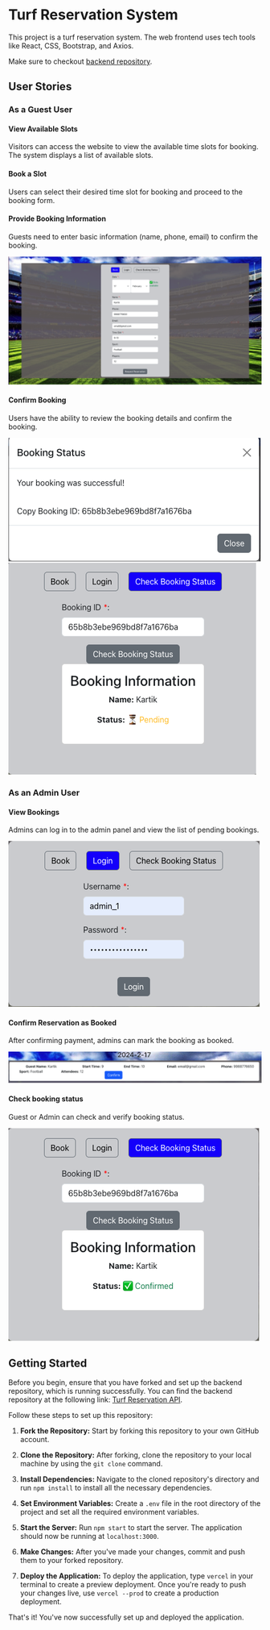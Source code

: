 # Turf Reservation System

This project is a turf reservation system. The web frontend uses tech tools like React, CSS, Bootstrap, and Axios.

Make sure to checkout [backend repository](https://github.com/10kartik/turf-reservation-api).

## User Stories

### As a Guest User

#### View Available Slots
Visitors can access the website to view the available time slots for booking. The system displays a list of available slots.

#### Book a Slot
Users can select their desired time slot for booking and proceed to the booking form.

#### Provide Booking Information
Guests need to enter basic information (name, phone, email) to confirm the booking.

![Available and Book Slots](./public/check_and_book.png)

#### Confirm Booking
Users have the ability to review the booking details and confirm the booking.

![Reservation request confirmed](./public/booking_request_confirmed.png)
![Check Reservation Status](./public/status_pending.png)

### As an Admin User

#### View Bookings
Admins can log in to the admin panel and view the list of pending bookings.

![Admin login panel](./public/admin_login.png)

#### Confirm Reservation as Booked
After confirming payment, admins can mark the booking as booked.

![Admin login panel](./public/confirm_pending_bookings.png)

#### Check booking status
Guest or Admin can check and verify booking status.

![Booking confirmed](./public/booking_confirmed.png)

## Getting Started

Before you begin, ensure that you have forked and set up the backend repository, which is running successfully. You can find the backend repository at the following link: [Turf Reservation API](https://github.com/10kartik/turf-reservation-api).

Follow these steps to set up this repository:

1. **Fork the Repository:** Start by forking this repository to your own GitHub account.

2. **Clone the Repository:** After forking, clone the repository to your local machine by using the `git clone` command.

3. **Install Dependencies:** Navigate to the cloned repository's directory and run `npm install` to install all the necessary dependencies.

4. **Set Environment Variables:** Create a `.env` file in the root directory of the project and set all the required environment variables.

5. **Start the Server:** Run `npm start` to start the server. The application should now be running at `localhost:3000`.

6. **Make Changes:** After you've made your changes, commit and push them to your forked repository.

7. **Deploy the Application:** To deploy the application, type `vercel` in your terminal to create a preview deployment. Once you're ready to push your changes live, use `vercel --prod` to create a production deployment.

That's it! You've now successfully set up and deployed the application.
